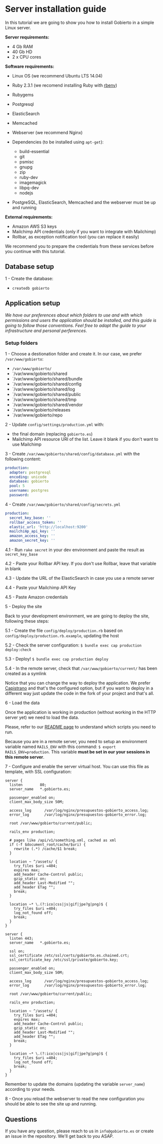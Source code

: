 # Server installation guide

In this tutorial we are going to show you how to install Gobierto in a simple Linux server.

**Server requirements:**

- 4 Gb RAM
- 40 Gb HD
- 2 x CPU cores

**Software requirements:**

- Linux OS (we recommend Ubuntu LTS 14.04)
- Ruby 2.3.1 (we recomend installing Ruby with [rbenv](https://github.com/rbenv/rbenv))
- Rubygems
- Postgresql
- ElasticSearch
- Memcached
- Webserver (we recommend Nginx)
- Dependencies (to be installed using `apt-get`):
  - build-essential
  - git
  - psmisc
  - gnupg
  - zip
  - ruby-dev
  - imagemagick
  - libpq-dev
  - nodejs

- PostgreSQL, ElasticSearch, Memcached and the webserver must be up and running

**External requirements:**

- Amazon AWS S3 keys
- Mailchimp API credentials (only if you want to integrate with Mailchimp)
- Rollbar, as exception notification tool (you can replace it easily)

We recommend you to prepare the credentials from these services before you continue with this
tutorial.

## Database setup

1 - Create the database:
  - `createdb gobierto`

## Application setup

_We have our preferences about which folders to use and with which permissions and users the application should be installed,
and this guide is going to follow those conventions. Feel free to adapt the guide to your infrastructure and personal perferences_.

### Setup folders

1 - Choose a destionation folder and create it. In our case, we prefer `/var/www/gobierto`:

  - `/var/www/gobierto/`
  - `/var/www/gobierto/shared
  - `/var/www/gobierto/shared/bundle
  - `/var/www/gobierto/shared/config
  - `/var/www/gobierto/shared/log
  - `/var/www/gobierto/shared/public
  - `/var/www/gobierto/shared/tmp
  - `/var/www/gobierto/shared/vendor
  - `/var/www/gobierto/releases
  - `/var/www/gobierto/repo

2 - Update `config/settings/production.yml` with:
  - the final domain (replacing `gobierto.es`)
  - Mailchimp API resource URI of the list. Leave it blank if you don't want to use Mailchimp

3 - Create `/var/www/gobierto/shared/config/database.yml` with the following content:

```yaml
production:
  adapter: postgresql
  encoding: unicode
  database: gobierto
  pool: 5
  username: postgres
  password:
```

4 - Create `/var/www/gobierto/shared/config/secrets.yml`

```yaml
production:
  secret_key_base: ''
  rollbar_access_token: ''
  elastic_url: 'http://localhost:9200'
  mailchimp_api_key: ''
  amazon_access_key: ''
  amazon_secret_key: ''
```

4.1 - Run `rake secret` in your dev environment and paste the result as `secret_key_base`

4.2 - Paste your Rollbar API key. If you don't use Rollbar, leave that variable in blank

4.3 - Update the URL of the ElasticSearch in case you use a remote server

4.4 - Paste your Mailchimp API Key

4.5 - Paste Amazon credentials

5 - Deploy the site

Back to your development environment, we are going to deploy the site, following these steps:

5.1 - Create the file `config/deploy/production.rb` based on `config/deploy/production.rb.example`,
updating the host

5.2 - Check the server configuration: `$ bundle exec cap production deploy:check`

5.3 - Deploy! `$ bundle exec cap production deploy`

5.4 - In the remote server, check that `/var/www/gobierto/current/` has been created as a symlink

Notice that you can change the way to deploy the application. We prefer [Capistrano](http://capistranorb.com) and that's the configured option, but if you want to deploy in a different way just update the code in the fork of your project and that's all.

6 - Load the data

Once the application is working in production (without working in the HTTP server yet) we need to
load the data.

Please, refer to our [README page](https://github.com/PopulateTools/gobierto/blob/master/README.md)
to understand which scripts you need to run.

Because you are in a remote server, you need to setup an environment variable named `RAILS_ENV` with
this command: `$ export RAILS_ENV=production`. This variable **must be set in our your sessions in
this remote server**.

7 - Configure and enable the server virtual host. You can use this file as template, with SSL configuration:

```
server {
  listen        80;
  server_name   *.gobierto.es;

  passenger_enabled on;
  client_max_body_size 50M;

  access_log      /var/log/nginx/presupuestos-gobierto_access.log;
  error_log       /var/log/nginx/presupuestos-gobierto_error.log;

  root /var/www/gobierto/current/public;

  rails_env production;

  # pages like /api/v1/something.xml, cached as xml
  if (-f $document_root/cache/$uri) {
    rewrite (.*) /cache/$1 break;
  }

  location ~ ^/assets/ {
    try_files $uri =404;
    expires max;
    add_header Cache-Control public;
    gzip_static on;
    add_header Last-Modified "";
    add_header ETag "";
    break;
  }

  location ~* \.(?:ico|css|js|gif|jpe?g|png)$ {
    try_files $uri =404;
    log_not_found off;
    break;
  }
}

server {
  listen 443;
  server_name   *.gobierto.es;

  ssl on;
  ssl_certificate /etc/ssl/certs/gobierto.es.chained.crt;
  ssl_certificate_key /etc/ssl/private/gobierto.key;

  passenger_enabled on;
  client_max_body_size 50M;

  access_log      /var/log/nginx/presupuestos-gobierto_access.log;
  error_log       /var/log/nginx/presupuestos-gobierto_error.log;

  root /var/www/gobierto/current/public;

  rails_env production;

  location ~ ^/assets/ {
    try_files $uri =404;
    expires max;
    add_header Cache-Control public;
    gzip_static on;
    add_header Last-Modified "";
    add_header ETag "";
    break;
  }

  location ~* \.(?:ico|css|js|gif|jpe?g|png)$ {
    try_files $uri =404;
    log_not_found off;
    break;
  }
}
```

Remember to update the domains (updating the variable `server_name`) according to your needs.

8 - Once you reload the webserver to read the new configuration you should be able to see the site up and running.

## Questions

If you have any question, please reach to us in `info@gobierto.es` or create an issue in the
repository. We'll get back to you ASAP.

